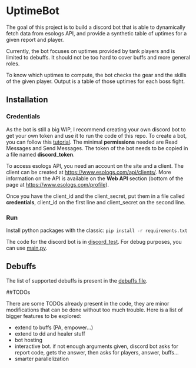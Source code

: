 # UptimeBot

The goal of this project is to build a discord bot that is able to dynamically fetch data from esologs API, and provide a synthetic table of uptimes for a given report and player.

Currently, the bot focuses on uptimes provided by tank players and is limited to debuffs. It should not be too hard to cover buffs and more general roles.

To know which uptimes to compute, the bot checks the gear and the skills of the given player. Output is a table of those uptimes for each boss fight.

## Installation

### Credentials
As the bot is still a big WIP, I recommend creating your own discord bot to get your own token and use it to run the code of this repo. To create a bot, you can follow this [tutorial](https://realpython.com/how-to-make-a-discord-bot-python/). The minimal **permissions** needed are Read Messages and Send Messages. The token of the bot needs to be copied in a file named **discord_token**.

To access esologs API, you need an account on the site and a client. The client can be created at <https://www.esologs.com/api/clients/>. More information on the API is available on the **Web API** section (bottom of the page at <https://www.esologs.com/profile>). 

Once you have the client_id and the client_secret, put them in a file called **credentials**, client_id on the first line and client_secret on the second line.

### Run

Install python packages with the classic: `pip install -r requirements.txt`

The code for the discord bot is in [discord_test](./discord_test.py). For debug purposes, you can use [main.py](./main.py).

## Debuffs
The list of supported debuffs is present in the [debuffs file](./Debuffs.py).

##TODOs

There are some TODOs already present in the code, they are minor modifications that can be done without too much trouble. Here is a list of bigger features to be explored:

- extend to buffs (PA, empower...)
- extend to dd and healer stuff
- bot hosting
- interactive bot. if not enough arguments given, discord bot asks for report code, gets the answer, then asks for players, answer, buffs...
- smarter parallelization